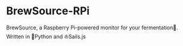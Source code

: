 # BrewSource-RPi
BrewSource, a Raspberry Pi-powered monitor for your fermentation:beers:. Written in :snake:Python and :sailboat:Sails.js
